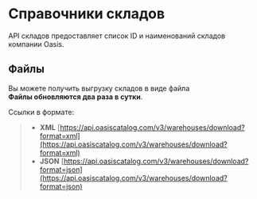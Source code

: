 # Справочники складов

API складов предоставляет список ID и наименований складов компании Oasis.

## Файлы

Вы можете получить выгрузку складов в виде файла  
**Файлы обновляются два раза в сутки**.

Ссылки в формате:

> * **XML** [https://api.oasiscatalog.com/v3/warehouses/download?format=xml](https://api.oasiscatalog.com/v3/warehouses/download?format=xml)
> * **JSON** [https://api.oasiscatalog.com/v3/warehouses/download?format=json](https://api.oasiscatalog.com/v3/warehouses/download?format=json)

